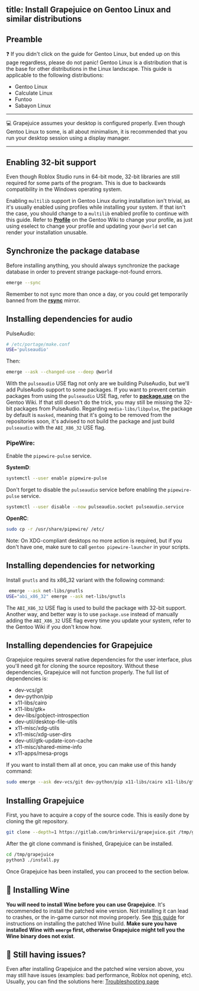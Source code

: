 title: Install Grapejuice on Gentoo Linux and similar distributions
---
## Preamble

:question: If you didn't click on the guide for Gentoo Linux, but ended up on this page regardless, please do not panic!
Gentoo Linux is a distribution that is the base for other distributions in the Linux landscape. This guide is applicable
to the following distributions:

- Gentoo Linux
- Calculate Linux
- Funtoo
- Sabayon Linux

---

:computer: Grapejuice assumes your desktop is configured properly. Even though Gentoo Linux to some, is all about minimalism, it is recommended that you run your desktop session using a display manager.

---


## Enabling 32-bit support

Even though Roblox Studio runs in 64-bit mode, 32-bit libraries are still required for some parts of the program. This
is due to backwards compatibility in the Windows operating system.

Enabling `multilib` support in Gentoo Linux during installation isn't trivial, as it's usually enabled using profiles while installing your system. If that isn't the case, you should change to a `multilib` enabled profile to continue with this guide. Refer to [**Profile**](https://wiki.gentoo.org/wiki/Profile_(Portage) "`Profile`") on the Gentoo Wiki to change your profile, as just using eselect to change your profile and updating your `@world` set can render your installation unusable.

## Synchronize the package database

Before installing anything, you should always synchronize the package database in order to prevent strange
package-not-found errors.

```sh
emerge --sync
```
Remember to not sync more than once a day, or you could get temporarily banned from the [**rsync**](https://wiki.gentoo.org/wiki/Rsync "`rsync`") mirror.

## Installing dependencies for audio

PulseAudio:
```sh
# /etc/portage/make.conf
USE='pulseaudio'
```
Then:
```sh
emerge --ask --changed-use --deep @world
```
With the `pulseaudio` USE flag not only are we building PulseAudio, but we'll add PulseAudio support to some packages. If you want to prevent certain packages from using the `pulseaudio` USE flag, refer to [**package.use**](https://wiki.gentoo.org/wiki//etc/portage/package.use "package.use") on the Gentoo Wiki.
If that still doesn't do the trick, you may still be missing the 32-bit packages from PulseAudio.
Regarding `media-libs/libpulse`, the package by default is `masked`, meaning that it's going to be removed from the repositories soon, it's advised to not build the package and just build `pulseaudio` with the `ABI_X86_32` USE flag.

### PipeWire:

Enable the `pipewire-pulse` service.

**SystemD**:

```sh
systemctl --user enable pipewire-pulse
```
Don't forget to disable the `pulseaudio` service before enabling the `pipewire-pulse` service.
```sh
systemctl --user disable --now pulseaudio.socket pulseaudio.service
```

**OpenRC**:

```sh
sudo cp -r /usr/share/pipewire/ /etc/
```
Note: On XDG-compliant desktops no more action is required, but if you don't have one, make sure to call `gentoo pipewire-launcher` in your scripts.

## Installing dependencies for networking

Install `gnutls` and its x86_32 variant with the following command:

```sh
 emerge --ask net-libs/gnutls
USE="abi_x86_32" emerge --ask net-libs/gnutls
```
The `ABI_X86_32` USE flag is used to build the package with 32-bit support.
Another way, and better way is to use `package.use` instead of manually adding the `ABI_X86_32` USE flag every time you update your system, refer to the Gentoo Wiki if you don't know how.

## Installing dependencies for Grapejuice
Grapejuice requires several native dependencies for the user interface, plus you'll need git for cloning the source repository. Without these dependencies, Grapejuice will not function properly. The full list of dependencies is:

- dev-vcs/git
- dev-python/pip
- x11-libs/cairo
- x11-libs/gtk+
- dev-libs/gobject-introspection
- dev-util/desktop-file-utils
- x11-misc/xdg-utils
- x11-misc/xdg-user-dirs
- dev-util/gtk-update-icon-cache
- x11-misc/shared-mime-info
- x11-apps/mesa-progs

If you want to install them all at once, you can make use of this handy command:
```sh
sudo emerge --ask dev-vcs/git dev-python/pip x11-libs/cairo x11-libs/gtk+ dev-libs/gobject-introspection dev-util/desktop-file-utils x11-misc/xdg-utils x11-misc/xdg-user-dirs dev-util/gtk-update-icon-cache x11-misc/shared-mime-info x11-apps/mesa-progs
```

## Installing Grapejuice

First, you have to acquire a copy of the source code. This is easily done by cloning the git repository.

```sh
git clone --depth=1 https://gitlab.com/brinkervii/grapejuice.git /tmp/grapejuice
```

After the git clone command is finished, Grapejuice can be installed.

```sh
cd /tmp/grapejuice
python3 ./install.py
```

Once Grapejuice has been installed, you can proceed to the section below.

## 🍷 Installing Wine

**You will need to install Wine before you can use Grapejuice**.
It's recommended to install the patched wine version. Not installing it can lead to crashes, or the in-game cursor not moving properly.
See [this guide](../Guides/Installing-Wine) for instructions on installing the patched Wine build.
**Make sure you have installed Wine with `emerge` first, otherwise Grapejuice might tell you the Wine binary does not exist**.

## 🤔 Still having issues?

Even after installing Grapejuice and the patched wine version above, you may still have issues (examples: bad performance, Roblox not opening, etc). Usually, you can find the solutions here: [Troubleshooting page](../Troubleshooting)
